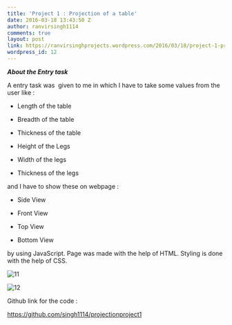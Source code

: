 ```yaml
---
title: 'Project 1 : Projection of a table'
date: 2016-03-18 13:43:50 Z
author: ranvirsingh1114
comments: true
layout: post
link: https://ranvirsinghprojects.wordpress.com/2016/03/18/project-1-projection-of-a-table/
wordpress_id: 12
---
```


_**About the Entry task**_

A entry task was  given to me in which I have to take some values from the user like :



	
  * Length of the table

	
  * Breadth of the table

	
  * Thickness of the table

	
  * Height of the Legs

	
  * Width of the legs

	
  * Thickness of the legs


and I have to show these on webpage :

	
  * Side View

	
  * Front View

	
  * Top View

	
  * Bottom View


by using JavaScript. Page was made with the help of HTML. Styling is done with the help of CSS.

![11](https://ranvirsinghprojects.files.wordpress.com/2016/03/11.png)

![12](https://ranvirsinghprojects.files.wordpress.com/2016/03/12.png)

Github link for the code :

https://github.com/singh1114/projectionproject1
